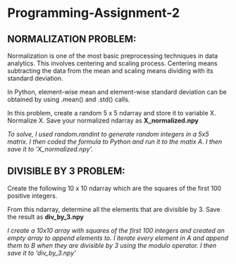 # Programming-Assignment-2

## NORMALIZATION PROBLEM: 

Normalization is one of the most basic preprocessing techniques in data analytics. This involves centering and scaling process. Centering means subtracting the data from the mean and scaling means dividing with its standard deviation. 

In Python, element-wise mean and element-wise standard deviation can be obtained by using .mean() and
.std() calls.

In this problem, create a random 5 x 5 ndarray and store it to variable X. Normalize X. Save your normalized ndarray as **X_normalized.npy**

*To solve, I used random.randint to generate random integers in a 5x5 matrix. I then coded the formula to Python and run it to the matix A. I then save it to 'X_normalized.npy'.*

## DIVISIBLE BY 3 PROBLEM:

Create the following 10 x 10 ndarray which are the squares of the first 100 positive integers.

From this ndarray, determine all the elements that are divisible by 3. Save the result as **div_by_3.npy**

*I create a 10x10 array with squares of the first 100 integers and created an empty array to append elements to. I iterate every element in A and append them to B when they are divisible by 3 using the modulo operator. I then save it to 'div_by_3.npy'*


